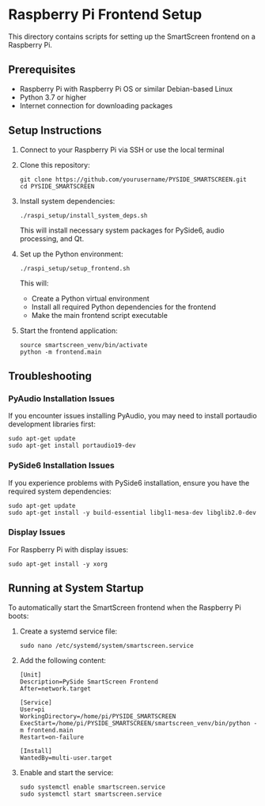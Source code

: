 # Raspberry Pi Frontend Setup

This directory contains scripts for setting up the SmartScreen frontend on a Raspberry Pi.

## Prerequisites

- Raspberry Pi with Raspberry Pi OS or similar Debian-based Linux
- Python 3.7 or higher
- Internet connection for downloading packages

## Setup Instructions

1. Connect to your Raspberry Pi via SSH or use the local terminal

2. Clone this repository:
   ```
   git clone https://github.com/yourusername/PYSIDE_SMARTSCREEN.git
   cd PYSIDE_SMARTSCREEN
   ```

3. Install system dependencies:
   ```
   ./raspi_setup/install_system_deps.sh
   ```
   
   This will install necessary system packages for PySide6, audio processing, and Qt.

4. Set up the Python environment:
   ```
   ./raspi_setup/setup_frontend.sh
   ```
   
   This will:
   - Create a Python virtual environment
   - Install all required Python dependencies for the frontend
   - Make the main frontend script executable

5. Start the frontend application:
   ```
   source smartscreen_venv/bin/activate
   python -m frontend.main
   ```

## Troubleshooting

### PyAudio Installation Issues

If you encounter issues installing PyAudio, you may need to install portaudio development libraries first:

```
sudo apt-get update
sudo apt-get install portaudio19-dev
```

### PySide6 Installation Issues

If you experience problems with PySide6 installation, ensure you have the required system dependencies:

```
sudo apt-get update
sudo apt-get install -y build-essential libgl1-mesa-dev libglib2.0-dev
```

### Display Issues

For Raspberry Pi with display issues:

```
sudo apt-get install -y xorg
```

## Running at System Startup

To automatically start the SmartScreen frontend when the Raspberry Pi boots:

1. Create a systemd service file:
   ```
   sudo nano /etc/systemd/system/smartscreen.service
   ```

2. Add the following content:
   ```
   [Unit]
   Description=PySide SmartScreen Frontend
   After=network.target

   [Service]
   User=pi
   WorkingDirectory=/home/pi/PYSIDE_SMARTSCREEN
   ExecStart=/home/pi/PYSIDE_SMARTSCREEN/smartscreen_venv/bin/python -m frontend.main
   Restart=on-failure

   [Install]
   WantedBy=multi-user.target
   ```

3. Enable and start the service:
   ```
   sudo systemctl enable smartscreen.service
   sudo systemctl start smartscreen.service
   ``` 